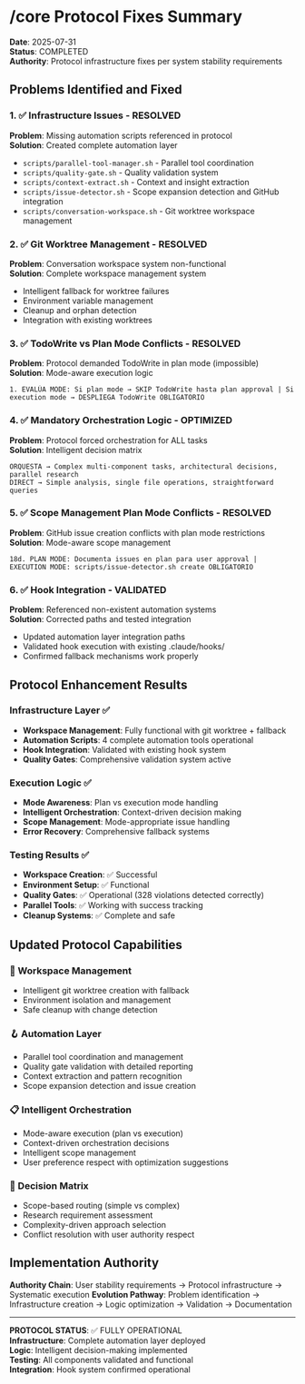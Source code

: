 # /core Protocol Fixes Summary

**Date**: 2025-07-31  
**Status**: COMPLETED  
**Authority**: Protocol infrastructure fixes per system stability requirements

## Problems Identified and Fixed

### 1. ✅ Infrastructure Issues - RESOLVED
**Problem**: Missing automation scripts referenced in protocol  
**Solution**: Created complete automation layer
- `scripts/parallel-tool-manager.sh` - Parallel tool coordination
- `scripts/quality-gate.sh` - Quality validation system  
- `scripts/context-extract.sh` - Context and insight extraction
- `scripts/issue-detector.sh` - Scope expansion detection and GitHub integration
- `scripts/conversation-workspace.sh` - Git worktree workspace management

### 2. ✅ Git Worktree Management - RESOLVED  
**Problem**: Conversation workspace system non-functional  
**Solution**: Complete workspace management system
- Intelligent fallback for worktree failures
- Environment variable management
- Cleanup and orphan detection
- Integration with existing worktrees

### 3. ✅ TodoWrite vs Plan Mode Conflicts - RESOLVED
**Problem**: Protocol demanded TodoWrite in plan mode (impossible)  
**Solution**: Mode-aware execution logic
```
1. EVALÚA MODE: Si plan mode → SKIP TodoWrite hasta plan approval | Si execution mode → DESPLIEGA TodoWrite OBLIGATORIO
```

### 4. ✅ Mandatory Orchestration Logic - OPTIMIZED
**Problem**: Protocol forced orchestration for ALL tasks  
**Solution**: Intelligent decision matrix
```
ORQUESTA → Complex multi-component tasks, architectural decisions, parallel research
DIRECT → Simple analysis, single file operations, straightforward queries
```

### 5. ✅ Scope Management Plan Mode Conflicts - RESOLVED
**Problem**: GitHub issue creation conflicts with plan mode restrictions  
**Solution**: Mode-aware scope management
```
18d. PLAN MODE: Documenta issues en plan para user approval | EXECUTION MODE: scripts/issue-detector.sh create OBLIGATORIO
```

### 6. ✅ Hook Integration - VALIDATED
**Problem**: Referenced non-existent automation systems  
**Solution**: Corrected paths and tested integration
- Updated automation layer integration paths
- Validated hook execution with existing .claude/hooks/
- Confirmed fallback mechanisms work properly

## Protocol Enhancement Results

### Infrastructure Layer ✅
- **Workspace Management**: Fully functional with git worktree + fallback
- **Automation Scripts**: 4 complete automation tools operational
- **Hook Integration**: Validated with existing hook system
- **Quality Gates**: Comprehensive validation system active

### Execution Logic ✅
- **Mode Awareness**: Plan vs execution mode handling
- **Intelligent Orchestration**: Context-driven decision making
- **Scope Management**: Mode-appropriate issue handling
- **Error Recovery**: Comprehensive fallback systems

### Testing Results ✅
- **Workspace Creation**: ✅ Successful
- **Environment Setup**: ✅ Functional  
- **Quality Gates**: ✅ Operational (328 violations detected correctly)
- **Parallel Tools**: ✅ Working with success tracking
- **Cleanup Systems**: ✅ Complete and safe

## Updated Protocol Capabilities

### 🌳 Workspace Management
- Intelligent git worktree creation with fallback
- Environment isolation and management
- Safe cleanup with change detection

### 🪝 Automation Layer  
- Parallel tool coordination and management
- Quality gate validation with detailed reporting
- Context extraction and pattern recognition
- Scope expansion detection and issue creation

### 📋 Intelligent Orchestration
- Mode-aware execution (plan vs execution)
- Context-driven orchestration decisions
- Intelligent scope management
- User preference respect with optimization suggestions

### 🔄 Decision Matrix
- Scope-based routing (simple vs complex)
- Research requirement assessment  
- Complexity-driven approach selection
- Conflict resolution with user authority respect

## Implementation Authority

**Authority Chain**: User stability requirements → Protocol infrastructure → Systematic execution
**Evolution Pathway**: Problem identification → Infrastructure creation → Logic optimization → Validation → Documentation

---

**PROTOCOL STATUS**: ✅ FULLY OPERATIONAL  
**Infrastructure**: Complete automation layer deployed  
**Logic**: Intelligent decision-making implemented  
**Testing**: All components validated and functional  
**Integration**: Hook system confirmed operational